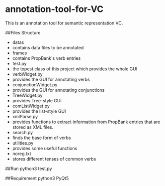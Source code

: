 # annotation-tool-for-VC
This is an annotation tool for semantic representation VC.

##Files Structure
* datas
 * contains data files to be annotated
* frames
 * contains PropBank's verb entries
* test.py
 * the topest class of this project which provides the whole GUI
* verbWidget.py
 * provides the GUI for annotating verbs
* conjunctionWidget.py
 * provides the GUI for annotating conjunctions
* TreeWidget.py
 * provides Tree-style GUI
* comListWidget.py
 * provides the list-style GUI
* xmlParse.py
 * provides functions to extract information from PropBank entries that are stored as XML files.
* search.py
 * finds the base form of verbs 
* utilities.py
 * provides some useful functions 
* noreg.txt
 * stores different tenses of common verbs 
 
##Run
python3 test.py

##Requirement
python3
PyQt5
